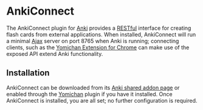 # AnkiConnect #

The AnkiConnect plugin for [Anki](http://ankisrs.net/) provides a
[RESTful](https://en.wikipedia.org/wiki/Representational_state_transfer) interface for creating flash cards from
external applications. When installed, AnkiConnect will run a minimal
[Ajax](https://en.wikipedia.org/wiki/Ajax_(programming)) server on port 8765 when Anki is running; connecting clients,
such as the [Yomichan Extension for Chrome](https://foosoft.net/projects/yomichan-chrome-ext) can make use of the
exposed API extend Anki functionality.


## Installation ##

AnkiConnect can be downloaded from its [Anki shared addon page](https://ankiweb.net/shared/info/2055492159) or enabled
through the [Yomichan](https://foosoft.net/projects/yomichan) plugin if you have it installed. Once AnkiConnect is installed, you are all set; no
further configuration is required.
